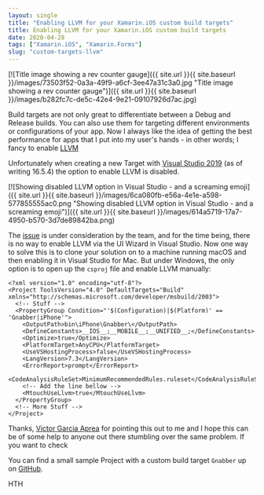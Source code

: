 ```yaml
---
layout: single
title: "Enabling LLVM for your Xamarin.iOS custom build targets"
title: Enabling LLVM for your Xamarin.iOS custom build targets
date: 2020-04-28
tags: ["Xamarin.iOS", "Xamarin.Forms"]
slug: "custom-targets-llvm"
---
```


[![Title image showing a rev counter gauge]({{ site.url }}{{ site.baseurl }}/images/73503f52-0a3a-49f9-a6cf-3ee47a31c3a0.jpg "Title image showing a rev counter gauge")]({{ site.url }}{{ site.baseurl }}/images/b282fc7c-de5c-42e4-9e21-09107926d7ac.jpg)

Build targets are not only great to differentiate between a Debug and Release builds. You can also use them for targeting different environments or configurations of your app. Now I always like the idea of getting the best performance for apps that I put into my user's hands - in other words; I fancy to enable [LLVM](https://en.wikipedia.org/wiki/LLVM)

Unfortunately when creating a new Target with [Visual Studio 2019](https://visualstudio.microsoft.com/) (as of writing 16.5.4) the option to enable LLVM is disabled.

[![Showing disabled LLVM option in Visual Studio - and a screaming emoji]({{ site.url }}{{ site.baseurl }}/images/6ca080fb-e56a-4e1e-a598-577855555ac0.png "Showing disabled LLVM option in Visual Studio - and a screaming emoji")]({{ site.url }}{{ site.baseurl }}/images/614a5719-17a7-4950-b570-3d7de89842ba.png)

The [issue](https://developercommunity.visualstudio.com/content/problem/1001497/xamarinios-llvm-cant-be-enabled-for-custom-build-t.html) is under consideration by the team, and for the time being, there is no way to enable LLVM via the UI Wizard in Visual Studio. Now one way to solve this is to clone your solution on to a machine running macOS and then enabling it in Visual Studio for Mac. But under Windows, the only option is to open up the `csproj` file and enable LLVM manually:


    <?xml version="1.0" encoding="utf-8"?>
    <Project ToolsVersion="4.0" DefaultTargets="Build" xmlns="http://schemas.microsoft.com/developer/msbuild/2003">
      <!-- Stuff -->
      <PropertyGroup Condition="'$(Configuration)|$(Platform)' == 'Gnabber|iPhone'">
        <OutputPath>bin\iPhone\Gnabber\</OutputPath>
        <DefineConstants>__IOS__;__MOBILE__;__UNIFIED__;</DefineConstants>
        <Optimize>true</Optimize>
        <PlatformTarget>AnyCPU</PlatformTarget>
        <UseVSHostingProcess>false</UseVSHostingProcess>
        <LangVersion>7.3</LangVersion>
        <ErrorReport>prompt</ErrorReport>
        <CodeAnalysisRuleSet>MinimumRecommendedRules.ruleset</CodeAnalysisRuleSet>
        <!-- Add the line bellow -->
        <MtouchUseLlvm>true</MtouchUseLlvm>
      </PropertyGroup>
      <!-- More Stuff -->
    </Project>


Thanks, [Victor Garcia Aprea](https://twitter.com/vga) for pointing this out to me and I hope this can be of some help to anyone out there stumbling over the same problem. If you want to check

You can find a small sample Project with a custom build target `Gnabber` up on [GitHub](https://github.com/mallibone/CustomTargetLLVM).

HTH
